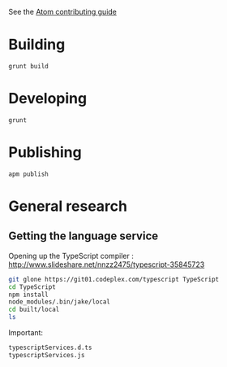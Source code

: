 See the [Atom contributing guide](https://atom.io/docs/latest/contributing)

# Building 
`grunt build`

# Developing
`grunt`

# Publishing
`apm publish`


# General research
## Getting the language service
Opening up the TypeScript compiler : http://www.slideshare.net/nnzz2475/typescript-35845723 
```bash
git glone https://git01.codeplex.com/typescript TypeScript
cd TypeScript
npm install 
node_modules/.bin/jake/local
cd built/local
ls
```
Important:
```bash
typescriptServices.d.ts
typescriptServices.js
```